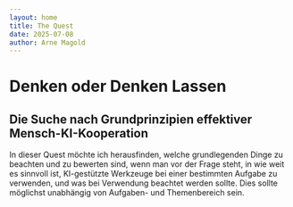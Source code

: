 ```yaml
---
layout: home
title: The Quest
date: 2025-07-08
author: Arne Magold
---
```


# Denken oder Denken Lassen
## Die Suche nach Grundprinzipien effektiver Mensch-KI-Kooperation

In dieser Quest möchte ich herausfinden, welche grundlegenden Dinge zu beachten und zu bewerten sind, wenn man vor der Frage steht, in wie weit es sinnvoll ist, KI-gestützte Werkzeuge bei einer bestimmten Aufgabe zu verwenden, und was bei Verwendung beachtet werden sollte. Dies sollte möglichst unabhängig von Aufgaben- und Themenbereich sein.
